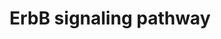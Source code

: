 ---
annotations:
- id: DOID:2377
  parent: null
  type: Disease Ontology
  value: multiple sclerosis
- id: DOID:10652
  parent: null
  type: Disease Ontology
  value: Alzheimer's disease
- id: DOID:162
  parent: disease of cellular proliferation
  type: Disease Ontology
  value: cancer
- id: PW:0000170
  parent: signaling pathway
  type: Pathway Ontology
  value: epidermal growth factor/neuregulin signaling pathway
- id: PW:0001059
  parent: classic metabolic pathway
  type: Pathway Ontology
  value: oxidative phosphorylation pathway
authors:
- Uomoamare
- Khanspers
- AlexanderPico
- MaintBot
- Christine Chichester
- Egonw
- Mkutmon
- Ejaehnig
- Fehrhart
- L Dupuis
- Eweitz
- Finterly
description: The ErbB protein family or epidermal growth factor receptor (EGFR) family
  is a family of four structurally related receptor tyrosine kinases. Insufficient
  ErbB signaling in humans is associated with the development of neurodegenerative
  diseases, such as multiple sclerosis and Alzheimer's Disease. In mice loss of signaling
  by any member of the ErbB family results in embryonic lethality with defects in
  organs including the lungs, skin, heart and brain. Excessive ErbB signaling is associated
  with the development of a wide variety of types of solid tumor. ErbB-1 and ErbB-2
  are found in many human cancers and their excessive signaling may be critical factors
  in the development and malignancy of these tumors.  The ErbB protein family consists
  of 4 members  * ErbB-1, also named epidermal growth factor receptor (EGFR) * ErbB-2,
  also named HER2 in humans and neu in rodents * ErbB-3, also named HER3 and * ErbB-4,
  also named HER4  The four members of the ErbB protein family are capable of forming
  homodimers, heterodimers, and possibly higher order oligomers upon activation by
  a subset of potential growth factor ligands.  Proteins on this pathway have targeted
  assays available via the [https://assays.cancer.gov/available_assays?wp_id=WP673
  CPTAC Assay Portal]
last-edited: 2021-06-04
organisms:
- Homo sapiens
redirect_from:
- /index.php/Pathway:WP673
- /instance/WP673
revision: null
schema-jsonld:
- '@context': https://schema.org/
  '@id': https://wikipathways.github.io/pathways/WP673.html
  '@type': Dataset
  creator:
    '@type': Organization
    name: WikiPathways
  description: The ErbB protein family or epidermal growth factor receptor (EGFR)
    family is a family of four structurally related receptor tyrosine kinases. Insufficient
    ErbB signaling in humans is associated with the development of neurodegenerative
    diseases, such as multiple sclerosis and Alzheimer's Disease. In mice loss of
    signaling by any member of the ErbB family results in embryonic lethality with
    defects in organs including the lungs, skin, heart and brain. Excessive ErbB signaling
    is associated with the development of a wide variety of types of solid tumor.
    ErbB-1 and ErbB-2 are found in many human cancers and their excessive signaling
    may be critical factors in the development and malignancy of these tumors.  The
    ErbB protein family consists of 4 members  * ErbB-1, also named epidermal growth
    factor receptor (EGFR) * ErbB-2, also named HER2 in humans and neu in rodents
    * ErbB-3, also named HER3 and * ErbB-4, also named HER4  The four members of the
    ErbB protein family are capable of forming homodimers, heterodimers, and possibly
    higher order oligomers upon activation by a subset of potential growth factor
    ligands.  Proteins on this pathway have targeted assays available via the [https://assays.cancer.gov/available_assays?wp_id=WP673
    CPTAC Assay Portal]
  keywords:
  - ABL1
  - ABL2
  - AKT1
  - AKT2
  - AKT3
  - ARAF
  - AREG
  - Apoptosis
  - BAD
  - BIM
  - BRAF
  - BTC
  - BUB1B-PAK6
  - CAMK2A
  - CAMK2B
  - CAMK2D
  - CAMK2G
  - CBL
  - CBLB
  - CCND1
  - CDKN1A
  - CRK
  - CRKL
  - Ca2+
  - Calcium Signaling Pathway
  - Cell Cycle
  - Diacylglycerol
  - EGF
  - EGFR
  - EIF4EBP1
  - ELK1
  - ERBB2
  - ERBB3
  - ERBB4
  - EREG
  - FOXO1
  - GAB1
  - GRB2
  - GSK3B
  - HBEGF
  - HRAS
  - IP3
  - JUN
  - KRAS
  - MAP2K1
  - MAP2K2
  - MAP2K4
  - MAP2K7
  - MAPK Signaling Pathway
  - MAPK1
  - MAPK10
  - MAPK3
  - MAPK8
  - MAPK9
  - MDM2
  - MIR21
  - MTOR
  - MYC
  - NCK1
  - NCK2
  - NRAS
  - NRG1
  - NRG2
  - NRG3
  - NRG4
  - PAK1
  - PAK2
  - PAK3
  - PAK4
  - PAK5
  - PAK6
  - PDPK1
  - PIK3CA
  - PIK3CB
  - PIK3CD
  - PIK3R1
  - PIK3R2
  - PIK3R3
  - PIP2
  - PIP3
  - PLCG1
  - PLCG2
  - PRKCA
  - PRKCB
  - PRKCG
  - PTK2
  - RAF1
  - RPS6KB1
  - RPS6KB2
  - SHC1
  - SHC2
  - SHC3
  - SHC4
  - SOS1
  - SOS2
  - SRC
  - STAT5A
  - STAT5B
  - TGFA
  - mTor Signaling Pathway
  - p27
  - p53
  license: CC0
  name: ErbB signaling pathway
seo: CreativeWork
title: ErbB signaling pathway
wpid: WP673
---